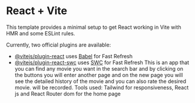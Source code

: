 # React + Vite

This template provides a minimal setup to get React working in Vite with HMR and some ESLint rules.

Currently, two official plugins are available:

- [@vitejs/plugin-react](https://github.com/vitejs/vite-plugin-react/blob/main/packages/plugin-react/README.md) uses [Babel](https://babeljs.io/) for Fast Refresh
- [@vitejs/plugin-react-swc](https://github.com/vitejs/vite-plugin-react-swc) uses [SWC](https://swc.rs/) for Fast Refresh
This is an app that you can find any movie you want in the search bar and by clicking on the buttons you will enter another page and on the new page you will see the detailed history of the movie and you can also rate the desired movie. will be recorded.
Tools used: Tailwind for responsiveness, React js and React Router dom for the home page
